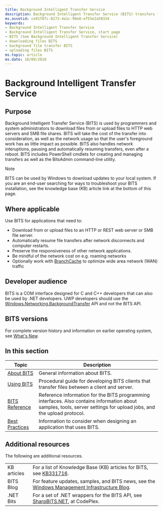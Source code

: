```yaml
---
title: Background Intelligent Transfer Service
description: Background Intelligent Transfer Service (BITS) transfers files (downloads or uploads) between a client and server and provides progress information related to the transfers.
ms.assetid: ce91f87c-8273-4a1c-99e0-ef55e2a50334
keywords:
- Background Intelligent Transfer Service
- Background Intelligent Transfer Service, start page
- BITS (See Background Intelligent Transfer Service)
- downloading files BITS
- background file transfer BITS
- uploading files BITS
ms.topic: article
ms.date: 10/09/2018
---
```


# Background Intelligent Transfer Service

## Purpose

Background Intelligent Transfer Service (BITS) is used by programmers and system administrators to download files from or upload files to HTTP web servers and SMB file shares. BITS will take the cost of the transfer into consideration, as well as the network usage so that the user's foreground work has as little impact as possible. BITS also handles network interuptions, pausing and automatically resuming transfers, even after a reboot. BITS includes PowerShell cmdlets for creating and managing transfers as well as the BitsAdmin command-line utility.

> [!Note]  
> BITS can be used by Windows to download updates to your local system. If you are an end-user searching for ways to troubleshoot your BITS installation, see the knowledge base (KB) article link at the bottom of this page. 
 

## Where applicable

Use BITS for applications that need to:

-   Download from or upload files to an HTTP or REST web server or SMB file server.
-   Automatically resume file transfers after network disconnects and computer restarts.
-   Preserve the responsiveness of other network applications.
-   Be mindful of the network cost on e.g. roaming networks
-   Optionally work with [BranchCache](https://docs.microsoft.com/en-us/windows-server/networking/branchcache/branchcache) to optimize wide area network (WAN) traffic

## Developer audience

BITS is a COM interface designed for C and C++ developers that can also be used by .NET developers. UWP developers should use the [Windows.Networking.BackgroundTransfer](https://docs.microsoft.com/en-us/uwp/api/Windows.Networking.BackgroundTransfer) API and not the BITS API.

## BITS versions

For complete version history and information on earlier operating system, see [What's New](what-s-new.md).


## In this section



| Topic                                                           | Description                                                                                                                                                                     |
|-----------------------------------------------------------------|---------------------------------------------------------------------------------------------------------------------------------------------------------------------------------|
| [About BITS](about-bits.md)<br/>                         | General information about BITS.<br/>                                                                                                                                      |
| [Using BITS](using-bits.md)<br/>                         | Procedural guide for developing BITS clients that transfer files between a client and server.<br/>                                                                        |
| [BITS Reference](bits-reference.md)<br/>                 | Reference information for the BITS programming interfaces. Also contains information about samples, tools, server settings for upload jobs, and the upload protocol.<br/> |
| [Best Practices](best-practices-when-using-bits.md)<br/> | Information to consider when designing an application that uses BITS.<br/>                                                                                                |



 

## Additional resources

The following are additional resources.


|             |                                                                                                                                                 |
|-------------|-------------------------------------------------------------------------------------------------------------------------------------------------|
| KB articles | For a list of Knowledge Base (KB) articles for BITS, see [KB331716](http://go.microsoft.com/fwlink/p/?linkid=83988).                            |
| BITS Blog   | For feature updates, samples, and BITS news, see the [Windows Management Infrastructure Blog](http://go.microsoft.com/fwlink/p/?linkid=155250). |
| .NET Bits   | For a set of .NET wrappers for the BITS API, see [SharpBITS.NET](http://sharpbits.codeplex.com/), at CodePlex.                                  |



 

 

 





